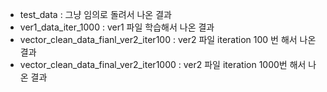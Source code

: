 + test_data : 그냥 임의로 돌려서 나온 결과
+ ver1_data_iter_1000 : ver1 파일 학습해서 나온 결과
+ vector_clean_data_fianl_ver2_iter100 : ver2 파일 iteration 100 번 해서 나온 결과
+ vector_clean_data_final_ver2_iter1000 : ver2 파일 iteration 1000번 해서 나온 결과